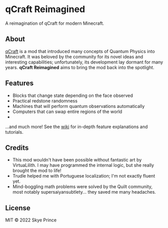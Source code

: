# qCraft Reimagined

A reimagination of qCraft for modern Minecraft.

## About

[qCraft](https://www.curseforge.com/minecraft/mc-mods/qcraft) is a mod that introduced many concepts of Quantum Physics into Minecraft. It was beloved by the community for its novel ideas and interesting capabilities; unfortunately, its development lay dormant for many years. **qCraft Reimagined** aims to bring the mod back into the spotlight.

## Features

- Blocks that change state depending on the face observed
- Practical redstone randomness
- Machines that will perform quantum observations automatically
- Computers that can swap entire regions of the world
- 
...and much more! See the [wiki](https://github.com/acikek/qcraft/wiki) for in-depth feature explanations and tutorials.

## Credits

- This mod wouldn't have been possible without fantastic art by VirtuaLilith. I may have programmed the internal logic, but she really brought the mod to life!
- Trudle helped me with Portuguese localization; I'm not exactly fluent yet.
- Mind-boggling math problems were solved by the Quilt community, most notably supersaiyansubtlety... they saved me many headaches.

## License

MIT © 2022 Skye Prince
